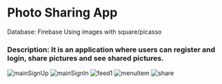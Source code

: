 # Photo Sharing App

Database: Firebase
Using images with square/picasso

### Description: It is an application where users can register and login, share pictures and see shared pictures.


![mainSignUp](https://user-images.githubusercontent.com/83172478/236871481-5baf89f2-6c11-446e-ae8d-3b28f629b30a.png)
![mainSignIn](https://user-images.githubusercontent.com/83172478/236871513-2690b582-91a4-4e63-a08c-584e412097c5.png)
![feed1](https://user-images.githubusercontent.com/83172478/236871529-00d86ebc-d9cc-4f32-94d4-5a59d6e1fc90.png)
![menuItem](https://user-images.githubusercontent.com/83172478/236871534-70e3bd65-67bb-4485-8ce0-a9d70d52eb8e.png)
![share](https://user-images.githubusercontent.com/83172478/236871542-5ef639b9-43db-40aa-9ef2-1cc69a2ea5cc.png)
